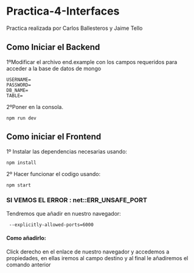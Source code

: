# Practica-4-Interfaces

Practica realizada por Carlos Ballesteros y Jaime Tello

## Como Iniciar el Backend

1ºModificar el archivo end.example con los campos requeridos para acceder a la base de datos de mongo

```
USERNAME=
PASSWORD=
DB_NAME=
TABLE=
```
2ºPoner en la consola.
```
npm run dev
```
## Como iniciar el Frontend

 1º Instalar las dependencias necesarias usando:
 
 ```
npm install
```

2º Hacer funcionar el codigo usando:
 
 ```
npm start
```
### SI VEMOS EL ERROR : net::ERR_UNSAFE_PORT
 Tendremos que añadir en nuestro navegador:

  ```
   --explicitly-allowed-ports=6000
```
#### Como añadirlo:
 Click derecho en el enlace de nuestro navegador y accedemos a propiedades, en ellas iremos al campo destino y al final le añadiremos el comando anterior

 
